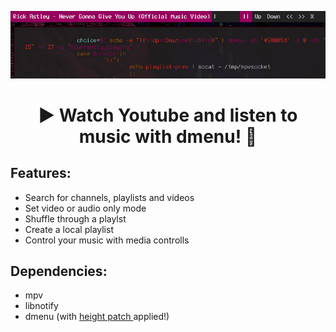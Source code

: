 <p align="center">
  <img src="/screenshots/controlls.png">
</p>
<h1 align="center">▶️ Watch Youtube and listen to music with dmenu! 🎵</h1>

  <h2 color="#c4037a">Features:</h2>

  <ul>
    <li>Search for channels, playlists and videos</li>
    <li>Set video or audio only mode</li>
    <li>Shuffle through a playlst</li>
    <li>Create a local playlist</li>
    <li>Control your music with media controlls</li>
  </ul>
  
  <h2 color="#c4037a">Dependencies:</h2>

  <ul>
    <li>mpv</li>
    <li>libnotify</li>
    <li>dmenu (with <a href="https://tools.suckless.org/dmenu/patches/line-height/">height patch </a>applied!)</li>
   </ul>
